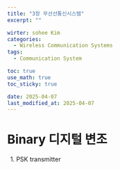 ```yaml
---
title: "3장 무선선통신시스템"
excerpt: ""

wirter: sohee Kim
categories:
  - Wireless Communication Systems
tags:
  - Communication System

toc: true
use_math: true 
toc_sticky: true

date: 2025-04-07
last_modified_at: 2025-04-07
---
```



Binary 디지털 변조
======

&ensp;1. PSK transmitter<br/>
&ensp;